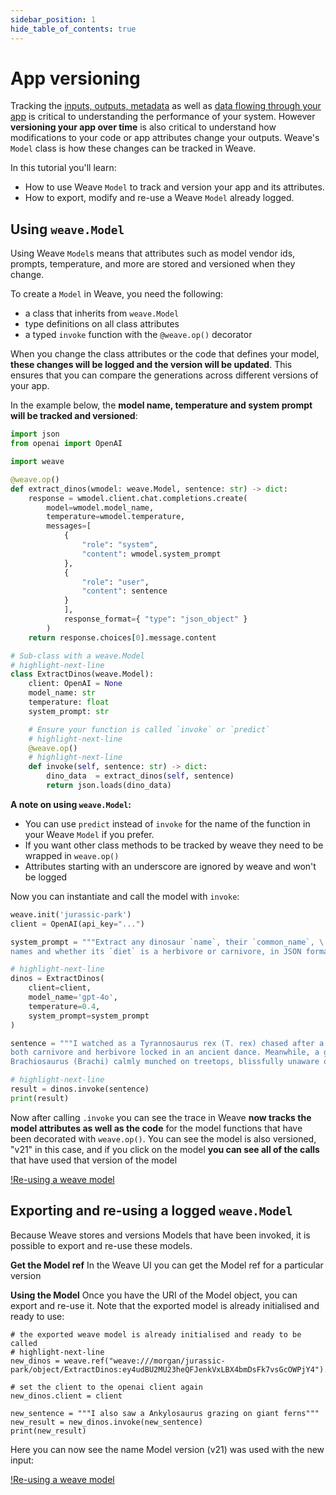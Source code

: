 ```yaml
---
sidebar_position: 1
hide_table_of_contents: true
---
```


# App versioning

Tracking the [inputs, outputs, metadata](/tutorial-tracing_1) as well as [data flowing through your app](/tutorial-tracing_2) is critical to understanding the performance of your system. However **versioning your app over time** is also critical to understand how modifications to your code or app attributes change your outputs. Weave's `Model` class is how these changes can be tracked in Weave. 


In this tutorial you'll learn:

- How to use Weave `Model` to track and version your app and its attributes.
- How to export, modify and re-use a Weave `Model` already logged.

## Using `weave.Model`

Using Weave `Model`s means that attributes such as model vendor ids, prompts, temperature, and more are stored and versioned when they change.

To create a `Model` in Weave, you need the following:

- a class that inherits from `weave.Model`
- type definitions on all class attributes
- a typed `invoke` function with the `@weave.op()` decorator

When you change the class attributes or the code that defines your model, **these changes will be logged and the version will be updated**. This ensures that you can compare the generations across different versions of your app.

In the example below, the **model name, temperature and system prompt will be tracked and versioned**:

```python
import json
from openai import OpenAI

import weave

@weave.op()
def extract_dinos(wmodel: weave.Model, sentence: str) -> dict:
    response = wmodel.client.chat.completions.create(
        model=wmodel.model_name,
        temperature=wmodel.temperature,
        messages=[
            {
                "role": "system",
                "content": wmodel.system_prompt
            },
            {
                "role": "user",
                "content": sentence
            }
            ],
            response_format={ "type": "json_object" }
        )
    return response.choices[0].message.content

# Sub-class with a weave.Model
# highlight-next-line
class ExtractDinos(weave.Model):
    client: OpenAI = None
    model_name: str
    temperature: float
    system_prompt: str

    # Ensure your function is called `invoke` or `predict`
    # highlight-next-line
    @weave.op()
    # highlight-next-line
    def invoke(self, sentence: str) -> dict:
        dino_data  = extract_dinos(self, sentence)
        return json.loads(dino_data)
```

**A note on using `weave.Model`:**
- You can use `predict` instead of `invoke` for the name of the function in your Weave `Model` if you prefer.
- If you want other class methods to be tracked by weave they need to be wrapped in `weave.op()`
- Attributes starting with an underscore are ignored by weave and won't be logged


Now you can instantiate and call the model with `invoke`:

```python
weave.init('jurassic-park')
client = OpenAI(api_key="...")

system_prompt = """Extract any dinosaur `name`, their `common_name`, \
names and whether its `diet` is a herbivore or carnivore, in JSON format."""

# highlight-next-line
dinos = ExtractDinos(
    client=client,
    model_name='gpt-4o',
    temperature=0.4,
    system_prompt=system_prompt
)

sentence = """I watched as a Tyrannosaurus rex (T. rex) chased after a Triceratops (Trike), \
both carnivore and herbivore locked in an ancient dance. Meanwhile, a gentle giant \
Brachiosaurus (Brachi) calmly munched on treetops, blissfully unaware of the chaos below."""

# highlight-next-line
result = dinos.invoke(sentence)
print(result)
```

Now after calling `.invoke` you can see the trace in Weave **now tracks the model attributes as well as the code** for the model functions that have been decorated with `weave.op()`. You can see the model is also versioned, "v21" in this case, and if you click on the model **you can see all of the calls** that have used that version of the model

[!Re-using a weave model](../static/img/tutorial-model_invoke3.png)

## Exporting and re-using a logged `weave.Model`
Because Weave stores and versions Models that have been invoked, it is possible to export and re-use these models.

**Get the Model ref**
In the Weave UI you can get the Model ref for a particular version


**Using the Model**
Once you have the URI of the Model object, you can export and re-use it. Note that the exported model is already initialised and ready to use:

```
# the exported weave model is already initialised and ready to be called
# highlight-next-line
new_dinos = weave.ref("weave:///morgan/jurassic-park/object/ExtractDinos:ey4udBU2MU23heQFJenkVxLBX4bmDsFk7vsGcOWPjY4").get()

# set the client to the openai client again
new_dinos.client = client

new_sentence = """I also saw a Ankylosaurus grazing on giant ferns"""
new_result = new_dinos.invoke(new_sentence)
print(new_result)
```

Here you can now see the name Model version (v21) was used with the new input:

[!Re-using a weave model](../static/img/tutorial-model_re-use.png)
